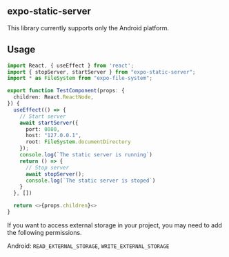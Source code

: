 expo-static-server
----
This library currently supports only the Android platform.
## Usage
```Typescript
import React, { useEffect } from 'react';
import { stopServer, startServer } from "expo-static-server";
import * as FileSystem from "expo-file-system";

export function TestComponent(props: {
  children: React.ReactNode,
}) {
  useEffect(() => {
    // Start server
    await startServer({
      port: 8080,
      host: "127.0.0.1",
      root: FileSystem.documentDirectory
    });
    console.log(`The static server is running`)
    return () => {
      // Stop server
      await stopServer();
      console.log(`The static server is stoped`)
    }
  }, [])

  return <>{props.children}<>
}
```
If you want to access external storage in your project, you may need to add the following permissions.

Android: `READ_EXTERNAL_STORAGE`, `WRITE_EXTERNAL_STORAGE`
